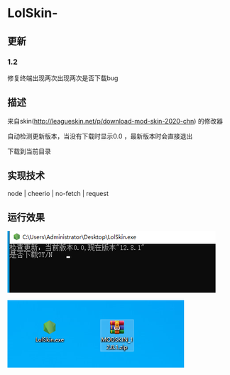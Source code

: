 # LolSkin-

## 更新

### 1.2

修复终端出现两次出现两次是否下载bug

## 描述

 来自skin(<http://leagueskin.net/p/download-mod-skin-2020-chn>) 的修改器

 自动检测更新版本，当没有下载时显示0.0 ，最新版本时会直接退出
 
 下载到当前目录

## 实现技术

node | cheerio | no-fetch | request

## 运行效果

![test](./%E8%BF%90%E8%A1%8C.png)

![test](./%E5%AE%8C%E6%88%90.png)
